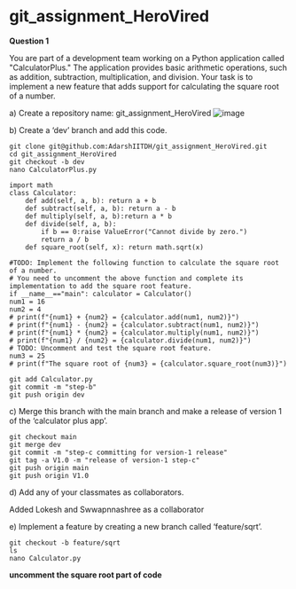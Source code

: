 # git_assignment_HeroVired
**Question 1**

You are part of a development team working on a Python application called "CalculatorPlus." The application provides basic arithmetic operations, such as addition, subtraction, multiplication, and division. Your task is to implement a new feature that adds support for calculating the square root of a number.

a) Create a repository name: git_assignment_HeroVired
![image](https://github.com/AdarshIITDH/git_assignment_HeroVired/assets/60352729/54d0043b-be8a-4a28-a499-74e6cc2262c8)

b) Create a ‘dev’ branch and add this code.
```
git clone git@github.com:AdarshIITDH/git_assignment_HeroVired.git
cd git_assignment_HeroVired
git checkout -b dev
nano CalculatorPlus.py
```
```
import math 
class Calculator:
	def add(self, a, b): return a + b
	def subtract(self, a, b): return a - b
	def multiply(self, a, b):return a * b
	def divide(self, a, b): 
		if b == 0:raise ValueError("Cannot divide by zero.") 
		return a / b
	def square_root(self, x): return math.sqrt(x)

#TODO: Implement the following function to calculate the square root of a number.
# You need to uncomment the above function and complete its implementation to add the square root feature.
if __name__=="main": calculator = Calculator()
num1 = 16
num2 = 4
# print(f"{num1} + {num2} = {calculator.add(num1, num2)}") 
# print(f"{num1} - {num2} = {calculator.subtract(num1, num2)}") 
# print(f"{num1} * {num2} = {calculator.multiply(num1, num2)}") 
# print(f"{num1} / {num2} = {calculator.divide(num1, num2)}")
# TODO: Uncomment and test the square root feature. 
num3 = 25
# print(f"The square root of {num3} = {calculator.square_root(num3)}")
```
	git add Calculator.py
 	git commit -m "step-b"
  	git push origin dev

c) Merge this branch with the main branch and make a release of version 1 of the ‘calculator plus app’.

	git checkout main
	git merge dev
	git commit -m "step-c committing for version-1 release"
	git tag -a V1.0 -m "release of version-1 step-c"
	git push origin main
	git push origin V1.0	
d) Add any of your classmates as collaborators.

Added Lokesh and Swwapnnashree as a collaborator

e) Implement a feature by creating a new branch called ‘feature/sqrt’.

	git checkout -b feature/sqrt
 	ls
  	nano Calculator.py
**uncomment the square root part of code**
   







